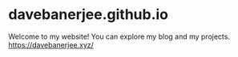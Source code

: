 # davebanerjee.github.io

Welcome to my website! You can explore my blog and my projects. https://davebanerjee.xyz/
